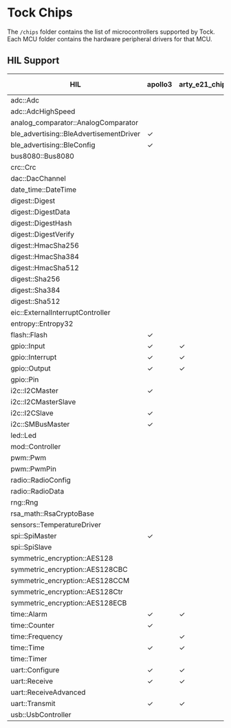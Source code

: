 Tock Chips
==========

The `/chips` folder contains the list of microcontrollers supported by Tock.
Each MCU folder contains the hardware peripheral drivers for that MCU.



HIL Support
-----------

<!--START OF HIL SUPPORT-->

| HIL                                     | apollo3 | arty_e21_chip | e310_g002 | e310_g003 | earlgrey | esp32-c3 | imxrt10xx | litex_vexriscv | lowrisc | msp432 | nrf52832 | nrf52833 | nrf52840 | qemu_rv32_virt_chip | rp2040 | sam4l | segger | stm32f303xc | stm32f401cc | stm32f412g | stm32f429zi | stm32f446re | veer_el2 | i486 | lpc55s6x |
|-----------------------------------------|---------|---------------|-----------|-----------|----------|----------|-----------|----------------|---------|--------|----------|----------|----------|---------------------|--------|-------|--------|-------------|-------------|------------|-------------|-------------|----------|------|----------|
| adc::Adc                                |         |               |           |           |          |          |           |                |         | ✓      | ✓        | ✓        | ✓        |                     | ✓      | ✓     |        | ✓           | ✓           | ✓          | ✓           | ✓           |          |      |      |
| adc::AdcHighSpeed                       |         |               |           |           |          |          |           |                |         | ✓      | ✓        | ✓        | ✓        |                     |        | ✓     |        | ✓           | ✓           | ✓          | ✓           | ✓           |          |      |       |
| analog_comparator::AnalogComparator     |         |               |           |           |          |          |           |                |         |        | ✓        | ✓        | ✓        |                     |        | ✓     |        |             |             |            |             |             |          |      |         |
| ble_advertising::BleAdvertisementDriver | ✓       |               |           |           |          |          |           |                |         |        | ✓        | ✓        | ✓        |                     |        |       |        |             |             |            |             |             |          |      |          |
| ble_advertising::BleConfig              | ✓       |               |           |           |          |          |           |                |         |        | ✓        | ✓        | ✓        |                     |        |       |        |             |             |            |             |             |          |      |         |
| bus8080::Bus8080                        |         |               |           |           |          |          |           |                |         |        |          |          |          |                     |        |       |        |             | ✓           | ✓          | ✓           | ✓           |          |      |         |
| crc::Crc                                |         |               |           |           |          |          |           |                |         |        |          |          |          |                     |        | ✓     |        |             |             |            |             |             |          |      |          |
| dac::DacChannel                         |         |               |           |           |          |          |           |                |         |        |          |          |          |                     |        | ✓     |        |             | ✓           | ✓          | ✓           | ✓           |          |      |         |
| date_time::DateTime                     |         |               |           |           |          |          |           |                |         |        |          |          |          |                     | ✓      |       |        |             |             |            | ✓           |             |          |      |           |
| digest::Digest                          |         |               |           |           |          |          |           |                | ✓       |        |          |          |          |                     |        |       |        |             |             |            |             |             |          |      |           |
| digest::DigestData                      |         |               |           |           |          |          |           |                | ✓       |        |          |          |          |                     |        |       |        |             |             |            |             |             |          |      |          |
| digest::DigestHash                      |         |               |           |           |          |          |           |                | ✓       |        |          |          |          |                     |        |       |        |             |             |            |             |             |          |      |            |
| digest::DigestVerify                    |         |               |           |           |          |          |           |                | ✓       |        |          |          |          |                     |        |       |        |             |             |            |             |             |          |      |            |
| digest::HmacSha256                      |         |               |           |           |          |          |           |                | ✓       |        |          |          |          |                     |        |       |        |             |             |            |             |             |          |      |            |
| digest::HmacSha384                      |         |               |           |           |          |          |           |                | ✓       |        |          |          |          |                     |        |       |        |             |             |            |             |             |          |      |            |
| digest::HmacSha512                      |         |               |           |           |          |          |           |                | ✓       |        |          |          |          |                     |        |       |        |             |             |            |             |             |          |      |            |
| digest::Sha256                          |         |               |           |           |          |          |           |                | ✓       |        |          |          |          |                     |        |       |        |             |             |            |             |             |          |      |            |
| digest::Sha384                          |         |               |           |           |          |          |           |                | ✓       |        |          |          |          |                     |        |       |        |             |             |            |             |             |          |      |            |
| digest::Sha512                          |         |               |           |           |          |          |           |                | ✓       |        |          |          |          |                     |        |       |        |             |             |            |             |             |          |      |            |
| eic::ExternalInterruptController        |         |               |           |           |          |          |           |                |         |        |          |          |          |                     |        | ✓     |        |             |             |            |             |             |          |      |             |
| entropy::Entropy32                      |         |               |           |           |          | ✓        |           |                | ✓       |        | ✓        | ✓        | ✓        |                     |        | ✓     |        |             | ✓           | ✓          | ✓           | ✓           |          |      |           |
| flash::Flash                            | ✓       |               |           |           |          |          |           |                | ✓       |        | ✓        | ✓        | ✓        |                     |        | ✓     |        | ✓           |             |            |             |             |          |      |         ✓      |
| gpio::Input                             | ✓       | ✓             | ✓         | ✓         |          | ✓        | ✓         |                | ✓       |        | ✓        | ✓        | ✓        | ✓                   | ✓      | ✓     |        | ✓           | ✓           | ✓          | ✓           | ✓           |          |      |      ✓          |
| gpio::Interrupt                         | ✓       | ✓             | ✓         | ✓         |          | ✓        | ✓         |                | ✓       | ✓      | ✓        | ✓        | ✓        | ✓                   | ✓      | ✓     |        | ✓           | ✓           | ✓          | ✓           | ✓           |          |      |      ✓         |
| gpio::Output                            | ✓       | ✓             | ✓         | ✓         |          | ✓        | ✓         |                | ✓       |        | ✓        | ✓        | ✓        | ✓                   | ✓      | ✓     |        | ✓           | ✓           | ✓          | ✓           | ✓           |          |      |       ✓         |
| gpio::Pin                               |         |               |           |           |          |          |           |                |         |        | ✓        | ✓        | ✓        |                     |        |       |        |             |             |            |             |             |          |      |    |            ✓          | 
| i2c::I2CMaster                          | ✓       |               |           |           |          |          | ✓         |                | ✓       | ✓      | ✓        | ✓        | ✓        |                     | ✓      | ✓     |        | ✓           | ✓           | ✓          | ✓           | ✓           |          |      |                           |
| i2c::I2CMasterSlave                     |         |               |           |           |          |          |           |                |         |        | ✓        | ✓        | ✓        |                     |        |       |        |             |             |            |             |             |          |      |                                |
| i2c::I2CSlave                           | ✓       |               |           |           |          |          |           |                |         |        | ✓        | ✓        | ✓        |                     |        | ✓     |        |             |             |            |             |             |          |      |                              |
| i2c::SMBusMaster                        | ✓       |               |           |           |          |          |           |                |         |        |          |          |          |                     |        |       |        |             |             |            |             |             |          |      |                               |
| led::Led                                |         |               |           |           |          |          |           | ✓              |         |        |          |          |          |                     |        |       |        |             |             |            |             |             |          |      |                  ✓              |
| mod::Controller                         |         |               |           |           |          |          |           |                |         |        |          |          |          |                     |        | ✓     |        |             | ✓           | ✓          | ✓           | ✓           |          |      |                                |
| pwm::Pwm                                |         |               |           |           |          |          |           |                |         |        | ✓        | ✓        | ✓        |                     | ✓      |       |        |             |             |            |             |             |          |      |                                 |
| pwm::PwmPin                             |         |               |           |           |          |          |           |                |         |        |          |          |          |                     | ✓      |       |        |             |             |            |             |             |          |      |                                    |
| radio::RadioConfig                      |         |               |           |           |          |          |           |                |         |        |          |          | ✓        |                     |        |       |        |             |             |            |             |             |          |      |                                    |
| radio::RadioData                        |         |               |           |           |          |          |           |                |         |        |          |          | ✓        |                     |        |       |        |             |             |            |             |             |          |      |                                    |
| rng::Rng                                |         |               |           |           |          |          |           |                |         |        |          |          |          | ✓                   |        |       |        |             |             |            |             |             |          |      |                                    |
| rsa_math::RsaCryptoBase                 |         |               |           |           |          |          |           |                | ✓       |        |          |          |          |                     |        |       |        |             |             |            |             |             |          |      |                                    |
| sensors::TemperatureDriver              |         |               |           |           |          |          |           |                |         |        | ✓        | ✓        | ✓        |                     |        |       |        |             |             |            |             |             |          |      |                                      |
| spi::SpiMaster                          | ✓       |               |           |           |          |          |           |                | ✓       |        | ✓        | ✓        | ✓        |                     | ✓      | ✓     |        | ✓           | ✓           | ✓          | ✓           | ✓           |          |      |                                 |
| spi::SpiSlave                           |         |               |           |           |          |          |           |                |         |        |          |          |          |                     |        | ✓     |        |             |             |            |             |             |          |      |                                    |
| symmetric_encryption::AES128            |         |               |           |           | ✓        |          |           |                |         |        | ✓        | ✓        | ✓        |                     |        | ✓     |        |             |             |            |             |             |          |      |                                    |
| symmetric_encryption::AES128CBC         |         |               |           |           | ✓        |          |           |                |         |        | ✓        | ✓        | ✓        |                     |        | ✓     |        |             |             |            |             |             |          |      |                                    |
| symmetric_encryption::AES128CCM         |         |               |           |           |          |          |           |                |         |        | ✓        | ✓        | ✓        |                     |        |       |        |             |             |            |             |             |          |      |                                  |
| symmetric_encryption::AES128Ctr         |         |               |           |           | ✓        |          |           |                |         |        | ✓        | ✓        | ✓        |                     |        | ✓     |        |             |             |            |             |             |          |      |                                    |
| symmetric_encryption::AES128ECB         |         |               |           |           | ✓        |          |           |                |         |        | ✓        | ✓        | ✓        |                     |        | ✓     |        |             |             |            |             |             |          |      |
| time::Alarm                             | ✓       | ✓             | ✓         | ✓         | ✓        | ✓        | ✓         |                |         | ✓      | ✓        | ✓        | ✓        | ✓                   | ✓      | ✓     | ✓      | ✓           | ✓           | ✓          | ✓           | ✓           |          |      |             ✓                  |
| time::Counter                           | ✓       |               |           |           | ✓        | ✓        |           |                |         | ✓      | ✓        | ✓        | ✓        |                     |        | ✓     |        | ✓           | ✓           | ✓          | ✓           | ✓           |          |      |        ✓                          |
| time::Frequency                         |         | ✓             | ✓         | ✓         | ✓        | ✓        | ✓         | ✓              |         | ✓      |          |          |          | ✓                   |        |       |        |             |             |            |             |             |          |      |            ✓                          |
| time::Time                              | ✓       | ✓             | ✓         | ✓         | ✓        | ✓        | ✓         | ✓              |         | ✓      | ✓        | ✓        | ✓        | ✓                   | ✓      | ✓     |        | ✓           | ✓           | ✓          | ✓           | ✓           |          |      |             ✓                      |
| time::Timer                             |         |               |           |           |          |          |           | ✓              |         |        |          |          |          |                     |        |       |        |             |             |            |             |             |          |      |                    ✓                      |
| uart::Configure                         | ✓       | ✓             | ✓         | ✓         | ✓        | ✓        | ✓         | ✓              | ✓       | ✓      | ✓        | ✓        | ✓        | ✓                   | ✓      | ✓     | ✓      | ✓           | ✓           | ✓          | ✓           | ✓           | ✓        | ✓    |                                     |
| uart::Receive                           | ✓       | ✓             | ✓         | ✓         |          | ✓        | ✓         | ✓              | ✓       | ✓      | ✓        | ✓        | ✓        | ✓                   | ✓      | ✓     | ✓      | ✓           | ✓           | ✓          | ✓           | ✓           | ✓        | ✓    |                                  |
| uart::ReceiveAdvanced                   |         |               |           |           |          |          |           |                | ✓       |        |          |          |          |                     |        | ✓     |        |             |             |            |             |             |          | ✓    |       |                                 |    
| uart::Transmit                          | ✓       | ✓             | ✓         | ✓         |          | ✓        | ✓         | ✓              | ✓       | ✓      | ✓        | ✓        | ✓        | ✓                   | ✓      | ✓     | ✓      | ✓           | ✓           | ✓          | ✓           | ✓           | ✓        | ✓    |                                  |
| usb::UsbController                      |         |               |           |           |          |          |           |                | ✓       |        | ✓        | ✓        | ✓        |                     | ✓      | ✓     |        |             |             |            |             |             |          |      |                                           |

<!--END OF HIL SUPPORT-->



